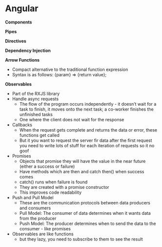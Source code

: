 # Angular

**Components**

**Pipes**

**Directives**

**Dependency Injection**

**Arrow Functions**
- Compact alternative to the traditional function expression
- Syntax is as follows: {param} => {return value};

**Observables**
- Part of the RXJS library
- Handle async requests
    - The flow of the program occurs independently - it doesn’t wait for a task to finish, it moves onto the next task; a co-worker finishes the unfinished tasks
    - One where the client does not wait for the response
- Callbacks
    - When the request gets complete and returns the data or error, these functions get called
    - But it you want to request the server fir data after the first request you need to write lots of stuff for each iteration of requests so it no goof
- Promises
    - Objects that promise they will have the value in the near future (either a success or failure)
    - Have methods which are then and catch then() when success comes
    - catch() runs when failure is found
    - They are created with a promise constructor
    - This improves code readability
- Push and Pull Model
    - These are the communication protocols between data producers and consumers
    - Pull Model: The consumer of data determines when it wants data from the producer
    - Push Model: The producer determines when to send the data to the consumer - like promises
- Observables are like functions
    - but they lazy, you need to subscribe to them to see the result
